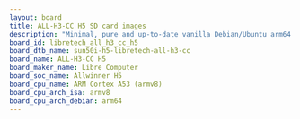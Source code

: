 ```yaml
---
layout: board
title: ALL-H3-CC H5 SD card images
description: "Minimal, pure and up-to-date vanilla Debian/Ubuntu arm64 SD card images for ALL-H3-CC H5 by Libre Computer, SoC: Allwinner H5, CPU ISA: armv8"
board_id: libretech_all_h3_cc_h5
board_dtb_name: sun50i-h5-libretech-all-h3-cc
board_name: ALL-H3-CC H5
board_maker_name: Libre Computer
board_soc_name: Allwinner H5
board_cpu_name: ARM Cortex A53 (armv8)
board_cpu_arch_isa: armv8
board_cpu_arch_debian: arm64
---
```

